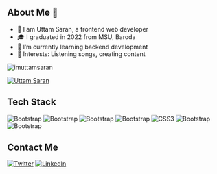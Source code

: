  ## About Me 👦
  
- 👀 I am Uttam Saran, a frontend web developer
- 🎓 I graduated in 2022 from MSU, Baroda 
- 🌱 I’m currently learning backend development
- 💞️ Interests: Listening songs, creating content

<p align="left"> <img src="https://komarev.com/ghpvc/?username=backpackeruttam&label=Profile%20views&color=0e75b6&style=flat" alt="imuttamsaran" /> </p>


<p align="left"> <a href="https://twitter.com/imuttamsaran" target="blank"><img src="https://img.shields.io/twitter/follow/imuttamsaran?logo=twitter&style=for-the-badge" alt="Uttam Saran" /></a> </p>

## Tech Stack 
![Bootstrap](https://img.shields.io/badge/React-20232A?style=for-the-badge&logo=react&logoColor=61DAFB)
![Bootstrap](https://img.shields.io/badge/Bootstrap-563D7C?style=for-the-badge&logo=bootstrap&logoColor=white)
![Bootstrap](https://img.shields.io/badge/Node.js-339933?style=for-the-badge&logo=nodedotjs&logoColor=white)
![Bootstrap](https://img.shields.io/badge/GitHub-100000?style=for-the-badge&logo=github&logoColor=white)
![CSS3](https://img.shields.io/badge/CSS3-1572B6?style=for-the-badge&logo=css3&logoColor=white)
![Bootstrap](https://img.shields.io/badge/HTML5-E34F26?style=for-the-badge&logo=html5&logoColor=white)
![Bootstrap](https://img.shields.io/badge/JavaScript-323330?style=for-the-badge&logo=javascript&logoColor=F7DF1E)

## Contact Me
[![Twitter](https://img.shields.io/badge/Twitter-1DA1F2?style=for-the-badge&logo=twitter&logoColor=white)](https://twitter.com/backpackeruttam)
[![LinkedIn](https://img.shields.io/badge/LinkedIn-0077B5?style=for-the-badge&logo=linkedin&logoColor=white)](https://www.linkedin.com/in/imuttamsaran/)


<!---
imuttamsaran/imuttamsaran is a ✨ special ✨ repository because its `README.md` (this file) appears on your GitHub profile.
You can click the Preview link to take a look at your changes.
--->
